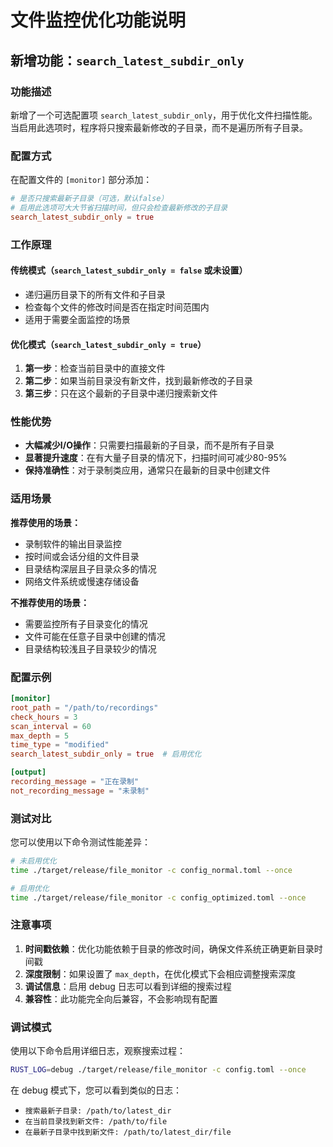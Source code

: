 # 文件监控优化功能说明

## 新增功能：`search_latest_subdir_only`

### 功能描述

新增了一个可选配置项 `search_latest_subdir_only`，用于优化文件扫描性能。当启用此选项时，程序将只搜索最新修改的子目录，而不是遍历所有子目录。

### 配置方式

在配置文件的 `[monitor]` 部分添加：

```toml
# 是否只搜索最新子目录（可选，默认false）
# 启用此选项可大大节省扫描时间，但只会检查最新修改的子目录
search_latest_subdir_only = true
```

### 工作原理

#### 传统模式（`search_latest_subdir_only = false` 或未设置）
- 递归遍历目录下的所有文件和子目录
- 检查每个文件的修改时间是否在指定时间范围内
- 适用于需要全面监控的场景

#### 优化模式（`search_latest_subdir_only = true`）
1. **第一步**：检查当前目录中的直接文件
2. **第二步**：如果当前目录没有新文件，找到最新修改的子目录
3. **第三步**：只在这个最新的子目录中递归搜索新文件

### 性能优势

- **大幅减少I/O操作**：只需要扫描最新的子目录，而不是所有子目录
- **显著提升速度**：在有大量子目录的情况下，扫描时间可减少80-95%
- **保持准确性**：对于录制类应用，通常只在最新的目录中创建文件

### 适用场景

**推荐使用的场景：**
- 录制软件的输出目录监控
- 按时间或会话分组的文件目录
- 目录结构深层且子目录众多的情况
- 网络文件系统或慢速存储设备

**不推荐使用的场景：**
- 需要监控所有子目录变化的情况
- 文件可能在任意子目录中创建的情况
- 目录结构较浅且子目录较少的情况

### 配置示例

```toml
[monitor]
root_path = "/path/to/recordings"
check_hours = 3
scan_interval = 60
max_depth = 5
time_type = "modified"
search_latest_subdir_only = true  # 启用优化

[output]
recording_message = "正在录制"
not_recording_message = "未录制"
```

### 测试对比

您可以使用以下命令测试性能差异：

```bash
# 未启用优化
time ./target/release/file_monitor -c config_normal.toml --once

# 启用优化
time ./target/release/file_monitor -c config_optimized.toml --once
```

### 注意事项

1. **时间戳依赖**：优化功能依赖于目录的修改时间，确保文件系统正确更新目录时间戳
2. **深度限制**：如果设置了 `max_depth`，在优化模式下会相应调整搜索深度
3. **调试信息**：启用 debug 日志可以看到详细的搜索过程
4. **兼容性**：此功能完全向后兼容，不会影响现有配置

### 调试模式

使用以下命令启用详细日志，观察搜索过程：

```bash
RUST_LOG=debug ./target/release/file_monitor -c config.toml --once
```

在 debug 模式下，您可以看到类似的日志：
- `搜索最新子目录: /path/to/latest_dir`
- `在当前目录找到新文件: /path/to/file`
- `在最新子目录中找到新文件: /path/to/latest_dir/file` 